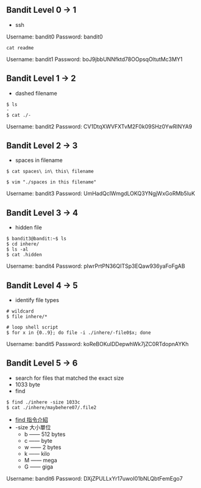## Bandit Level 0 -> 1
* ssh

Username: bandit0
Password: bandit0

```
cat readme
```

Username: bandit1
Password: boJ9jbbUNNfktd78OOpsqOltutMc3MY1

## Bandit Level 1 -> 2
* dashed filename

```
$ ls
-
$ cat ./-
```
Username: bandit2
Password: CV1DtqXWVFXTvM2F0k09SHz0YwRINYA9

## Bandit Level 2 -> 3
* spaces in filename

```
$ cat spaces\ in\ this\ filename 

$ vim "./spaces in this filename"
```
Username: bandit3
Password: UmHadQclWmgdLOKQ3YNgjWxGoRMb5luK

## Bandit Level 3 -> 4
* hidden file
```
$ bandit3@bandit:~$ ls
$ cd inhere/
$ ls -al
$ cat .hidden
```
Username: bandit4
Password: pIwrPrtPN36QITSp3EQaw936yaFoFgAB

## Bandit Level 4 -> 5
* identify file types
```
# wildcard
$ file inhere/*

# loop shell script
$ for x in {0..9}; do file -i ./inhere/-file0$x; done
```

Username: bandit5
Password: koReBOKuIDDepwhWk7jZC0RTdopnAYKh

## Bandit Level 5 -> 6
* search for files that matched the exact size
* 1033 byte
* find

```
$ find ./inhere -size 1033c
$ cat ./inhere/maybehere07/.file2
```

* [find 指令介紹](http://man.linuxde.net/find)
* -size 大小單位
  * b —— 512 bytes
  * c —— byte
  * w —— 2 bytes
  * k —— kilo
  * M —— mega
  * G —— giga

Username: bandit6
Password: DXjZPULLxYr17uwoI01bNLQbtFemEgo7